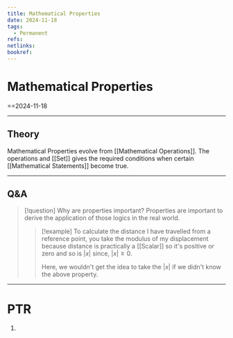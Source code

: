 ```yaml
---
title: Mathematical Properties
date: 2024-11-18
tags:
  - Permanent
refs: 
netlinks: 
bookref:
---
```

# Mathematical Properties
==2024-11-18

---
## Theory
Mathematical Properties evolve from [[Mathematical Operations]].
The operations and [[Set]] gives the required conditions when certain [[Mathematical Statements]] become true.

---
## Q&A

> [!question] Why are properties important?
> Properties are important to derive the application of those logics in the real world.
>> [!example] 
>> To calculate the distance I have travelled from a reference point,
>>  you take the modulus of my displacement because distance is
>>  practically a [[Scalar]] so it's positive or zero and so is $|x|$
>>   since, $|x|\geq 0$.
>> 
>> Here, we wouldn't get the idea to take the $|x|$ if we didn't know the above property.

---
# PTR

1. 